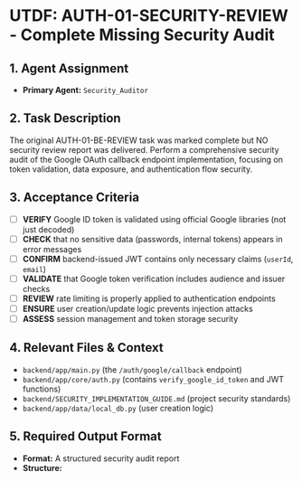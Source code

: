 # **UTDF: AUTH-01-SECURITY-REVIEW - Complete Missing Security Audit**

## **1. Agent Assignment**

- **Primary Agent:** `Security_Auditor`

## **2. Task Description**

The original AUTH-01-BE-REVIEW task was marked complete but NO security review report was delivered. Perform a comprehensive security audit of the Google OAuth callback endpoint implementation, focusing on token validation, data exposure, and authentication flow security.

## **3. Acceptance Criteria**

- [ ] **VERIFY** Google ID token is validated using official Google libraries (not just decoded)
- [ ] **CHECK** that no sensitive data (passwords, internal tokens) appears in error messages
- [ ] **CONFIRM** backend-issued JWT contains only necessary claims (`userId`, `email`)
- [ ] **VALIDATE** that Google token verification includes audience and issuer checks
- [ ] **REVIEW** rate limiting is properly applied to authentication endpoints
- [ ] **ENSURE** user creation/update logic prevents injection attacks
- [ ] **ASSESS** session management and token storage security

## **4. Relevant Files & Context**

- `backend/app/main.py` (the `/auth/google/callback` endpoint)
- `backend/app/core/auth.py` (contains `verify_google_id_token` and JWT functions)
- `backend/SECURITY_IMPLEMENTATION_GUIDE.md` (project security standards)
- `backend/app/data/local_db.py` (user creation logic)

## **5. Required Output Format**

- **Format:** A structured security audit report
- **Structure:**
